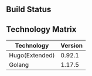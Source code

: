 ## Build Status

## Technology Matrix

| Technology     | Version |
|----------------|---------|
| Hugo(Extended) | 0.92.1  |
| Golang         | 1.17.5  |
